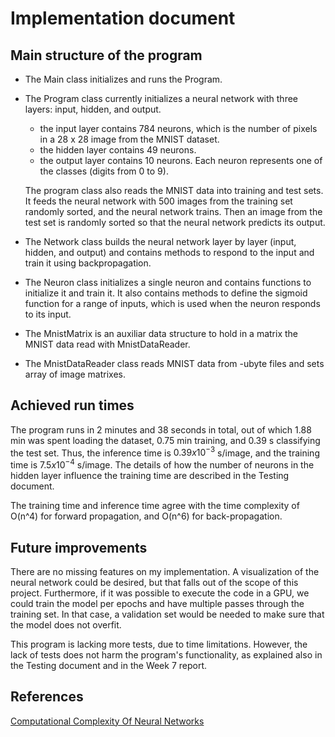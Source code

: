 # Implementation document

## Main structure of the program
* The Main class initializes and runs the Program.
* The Program class currently initializes a neural network with three layers: input, hidden, and output.
  - the input layer contains 784 neurons, which is the number of pixels in a 28 x 28 image from the MNIST dataset.
  - the hidden layer contains 49 neurons.
  - the output layer contains 10 neurons. Each neuron represents one of the classes (digits from 0 to 9).

  The program class also reads the MNIST data into training and test sets.
It feeds the neural network with 500 images from the training set randomly sorted, and the neural network trains.
Then an image from the test set is randomly sorted so that the neural network predicts its output.
* The Network class builds the neural network layer by layer (input, hidden, and output) and contains methods to respond to the input and train it using backpropagation.
* The Neuron class initializes a single neuron and contains functions to initialize it and train it. It also contains methods to define the sigmoid function for a range of inputs, which is used when the neuron responds to its input.
* The MnistMatrix is an auxiliar data structure to hold in a matrix the MNIST data read with MnistDataReader.
* The MnistDataReader class reads MNIST data from -ubyte files and sets array of image matrixes.

## Achieved run times
The program runs in 2 minutes and 38 seconds in total, out of which 1.88 min was spent loading the dataset, 0.75 min training, and 0.39 s classifying the test set.
Thus, the inference time is $0.39 x 10^{-3}$ s/image, and the training time is $7.5 x 10^{-4}$ s/image. The details of how the number of neurons in the hidden layer influence the training time are described in the Testing document.

The training time and inference time agree with the time complexity of O(n^4) for forward propagation, and O(n^6) for back-propagation.

## Future improvements
There are no missing features on my implementation. A visualization of the neural network could be desired, but that falls out of the scope of this project. Furthermore, if it was possible to execute the code in a GPU, we could train the model per epochs and have multiple passes through the training set. In that case, a validation set would be needed to make sure that the model does not overfit.

This program is lacking more tests, due to time limitations. However, the lack of tests does not harm the program's functionality, as explained also in the Testing document and in the Week 7 report.

## References
[Computational Complexity Of Neural Networks](https://kasperfred.com/posts/computational-complexity-of-neural-networks)


